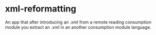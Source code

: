 # xml-reformatting

An app that after introducing an .xml from a remote reading consumption module you extract an .xml in an another consumption module language.
